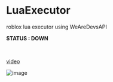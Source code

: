 # LuaExecutor
roblox lua executor
using WeAreDevsAPI
<br/>

**STATUS : DOWN**

<br/>

[video](https://www.youtube.com/watch?v=W3YrsR9q0nI)

![image](https://user-images.githubusercontent.com/47096657/187250992-76233673-f271-450c-ae0b-d3cc9c2a5aa8.png)
